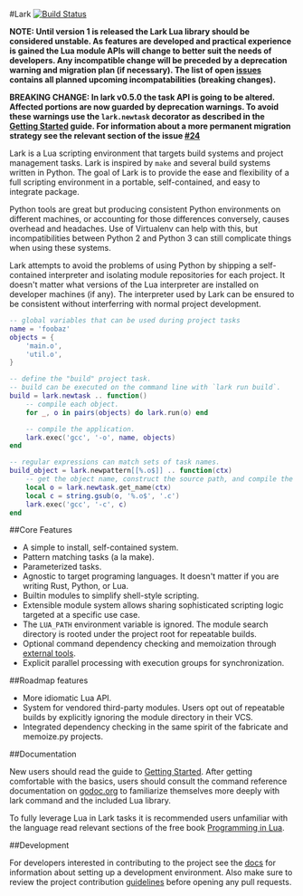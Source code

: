 #Lark [![Build Status](https://travis-ci.org/bmatsuo/lark.svg?branch=master)](https://travis-ci.org/bmatsuo/lark)

**NOTE:  Until version 1 is released the Lark Lua library should be considered
unstable.  As features are developed and practical experience is gained the Lua
module APIs will change to better suit the needs of developers.  Any
incompatible change will be preceded by a deprecation warning and migration
plan (if necessary).  The list of open [issues](issues) contains all planned
upcoming incompatabilities (breaking changes).**

**BREAKING CHANGE: In lark v0.5.0 the task API is going to be altered.
Affected portions are now guarded by deprecation warnings.  To avoid these
warnings use the `lark.newtask` decorator as described in the [Getting
Started](docs/getting_started.md) guide. For information about a more permanent
migration strategy see the relevant section of the issue
[#24](https://github.com/bmatsuo/lark/issues/24)**

Lark is a Lua scripting environment that targets build systems and project
management tasks.  Lark is inspired by `make` and several build systems written
in Python.  The goal of Lark is to provide the ease and flexibility of a full
scripting environment in a portable, self-contained, and easy to integrate
package.

Python tools are great but producing consistent Python environments on
different machines, or accounting for those differences conversely, causes
overhead and headaches.  Use of Virtualenv can help with this, but
incompatibilities between Python 2 and Python 3 can still complicate things
when using these systems.

Lark attempts to avoid the problems of using Python by shipping a
self-contained interpreter and isolating module repositories for each project.
It doesn't matter what versions of the Lua interpreter are installed on
developer machines (if any).  The interpreter used by Lark can be ensured to be
consistent without interferring with normal project development.

```lua
-- global variables that can be used during project tasks
name = 'foobaz'
objects = {
    'main.o',
    'util.o',
}

-- define the "build" project task.
-- build can be executed on the command line with `lark run build`.
build = lark.newtask .. function()
    -- compile each object.
    for _, o in pairs(objects) do lark.run(o) end

    -- compile the application.
    lark.exec('gcc', '-o', name, objects)
end

-- regular expressions can match sets of task names.
build_object = lark.newpattern[[%.o$]] .. function(ctx)
    -- get the object name, construct the source path, and compile the object.
    local o = lark.newtask.get_name(ctx)
    local c = string.gsub(o, '%.o$', '.c')
    lark.exec('gcc', '-c', c)
end
```

##Core Features

- A simple to install, self-contained system.
- Pattern matching tasks (a la make).
- Parameterized tasks.
- Agnostic to target programing languages.  It doesn't matter if you are
  writing Rust, Python, or Lua.
- Builtin modules to simplify shell-style scripting.
- Extensible module system allows sharing sophisticated scripting logic
  targeted at a specific use case.
- The `LUA_PATH` environment variable is ignored. The module search directory
  is rooted under the project root for repeatable builds.
- Optional command dependency checking and memoization through [external
  tools](docs/memoize.md).
- Explicit parallel processing with execution groups for synchronization.

##Roadmap features

- More idiomatic Lua API.
- System for vendored third-party modules.  Users opt out of repeatable builds
  by explicitly ignoring the module directory in their VCS. 
- Integrated dependency checking in the same spirit of the fabricate and
  memoize.py projects.

##Documentation

New users should read the guide to [Getting Started](docs/getting_started.md).
After getting comfortable with the basics, users should consult the command
reference documentation on
[godoc.org](https://godoc.org/github.com/bmatsuo/lark/cmd/lark) to familiarize
themselves more deeply with lark command and the included Lua library.

To fully leverage Lua in Lark tasks it is recommended users unfamiliar with the
language read relevant sections of the free book [Programming in
Lua](http://www.lua.org/pil/contents.html).


##Development

For developers interested in contributing to the project see the
[docs](docs/development.md) for information about setting up a development
environment.  Also make sure to review the project contribution
[guidelines](CONTRIBUTING.md) before opening any pull requests.
